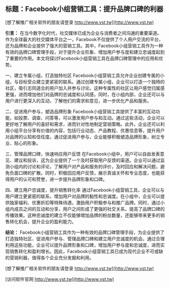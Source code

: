 ## **标题：Facebook小组营销工具：提升品牌口碑的利器**

[想了解推广相关软件的朋友请登录 http://www.vst.tw](http://www.vst.tw)

**引言：**
在当今数字化时代，社交媒体已成为企业与消费者之间沟通的重要渠道。作为全球最大的社交媒体平台之一，Facebook不仅提供了个人用户交流的平台，还为品牌和企业提供了强大的营销工具。其中，Facebook小组营销工具作为一种有效的品牌口碑管理手段，对于提升企业形象、增加用户参与度和建立忠诚度起到了重要的作用。本文将探讨Facebook小组营销工具在品牌口碑管理中的应用和优势。

一、建立专属小组，打造独特社区
Facebook小组营销工具允许企业创建专属的小组，与目标受众建立更紧密的联系。通过创建专属小组，企业可以打造一个独特的社区，吸引志同道合的用户加入并参与讨论。这种专属性的社区让用户感觉归属感更强，进而增加他们对品牌的忠诚度和认同感。同时，在小组内部，企业还可以与用户进行更深入的互动，了解他们的需求和意见，进一步优化产品和服务。

二、促进用户参与，塑造品牌形象
Facebook小组营销工具提供了丰富的互动功能，如投票、调查、问答等，可以激发用户参与和互动。通过这些活动，企业可以更好地了解用户的喜好和需求，进而针对性地制定营销策略。此外，企业还可以利用小组平台分享有价值的内容，包括行业动态、产品教程、优惠信息等，提升用户对品牌的认知和信任度。通过促进用户参与，企业能够积极塑造品牌形象，树立专业、贴心的形象。

三、管理品牌口碑，快速响应用户反馈
在Facebook小组中，用户可以自由发表意见、建议和投诉，这为企业提供了一个及时获取用户反馈的渠道。企业可以通过监测小组内的讨论和评论，了解用户对产品和服务的评价，及时回应和解决问题，避免负面口碑的扩散。同时，积极回应用户反馈，展示真诚关怀和专业态度，也能获得用户的认可和赞誉，进一步提升品牌形象和口碑。

四、建立用户忠诚度，提升销售转化率
通过Facebook小组营销工具，企业可以与用户建立更紧密的联系，增加用户对品牌的黏性和忠诚度。在小组中，企业可以提供独家福利、优惠折扣等特殊待遇，激励用户积极参与和推广品牌。同时，通过小组内成员之间的互动和分享，用户之间形成了更强的社交关系，提高了品牌口碑的传播效果。这种忠诚度的建立不仅能够增加品牌的粉丝数量，还能够带来更多的销售转化机会，提升企业的盈利能力。

**结论：**
Facebook小组营销工具作为一种有效的品牌口碑管理手段，为企业提供了打造独特社区、促进用户参与、管理品牌口碑和建立用户忠诚度的机会。通过合理利用这些功能，企业可以提升品牌形象和口碑，增加用户参与度和忠诚度，进而实现销售转化和盈利增长。因此，Facebook小组营销工具已成为现代企业不可或缺的营销利器，值得各个企业充分发掘和利用。

[想了解推广相关软件的朋友请登录 http://www.vst.tw](http://www.vst.tw)


[访问软件官网 http://www.vst.tw](http://www.vst.tw)
